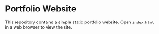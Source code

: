 # Portfolio Website

This repository contains a simple static portfolio website. Open `index.html` in a web browser to view the site.
